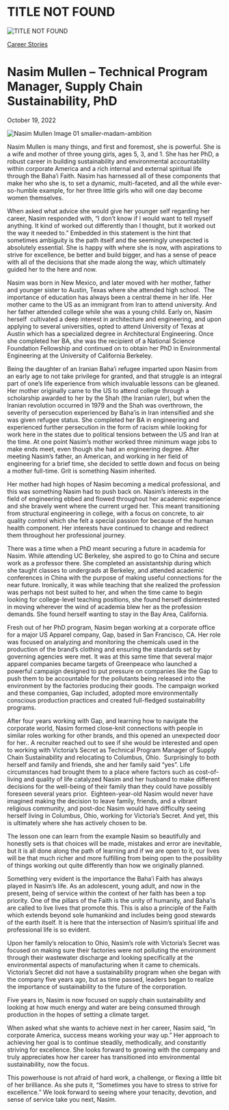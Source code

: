 # TITLE NOT FOUND

![TITLE NOT FOUND](https://madamambition.com/wp-content/uploads/2022/12/Nasim-Mullen-Image-01-smaller-madam-ambition.jpg)

[Career Stories](https://madamambition.com/category/career-stories/)

Nasim Mullen – Technical Program Manager, Supply Chain Sustainability, PhD
==========================================================================

October 19, 2022

![](https://madamambition.com/wp-content/uploads/2022/12/Nasim-Mullen-Image-01-smaller-madam-ambition.jpg "Nasim Mullen Image 01 smaller-madam-ambition")

Nasim Mullen is many things, and first and foremost, she is powerful. She is a wife and mother of three young girls, ages 5, 3, and 1. She has her PhD, a robust career in building sustainability and environmental accountability within corporate America and a rich internal and external spiritual life through the Baha’i Faith. Nasim has harnessed all of these components that make her who she is, to set a dynamic, multi-faceted, and all the while ever-so-humble example, for her three little girls who will one day become women themselves.

When asked what advice she would give her younger self regarding her career, Nasim responded with, “I don’t know if I would want to tell myself anything. It kind of worked out differently than I thought, but it worked out the way it needed to.” Embedded in this statement is the hint that sometimes ambiguity is the path itself and the seemingly unexpected is absolutely essential. She is happy with where she is now, with aspirations to strive for excellence, be better and build bigger, and has a sense of peace with all of the decisions that she made along the way, which ultimately guided her to the here and now.

Nasim was born in New Mexico, and later moved with her mother, father and younger sister to Austin, Texas where she attended high school.  The importance of education has always been a central theme in her life. Her mother came to the US as an immigrant from Iran to attend university. And her father attended college while she was a young child. Early on, Nasim herself  cultivated a deep interest in architecture and engineering, and upon applying to several universities, opted to attend University of Texas at Austin which has a specialized degree in Architectural Engineering. Once she completed her BA, she was the recipient of a National Science Foundation Fellowship and continued on to obtain her PhD in Environmental Engineering at the University of California Berkeley.

Being the daughter of an Iranian Baha’i refugee imparted upon Nasim from an early age to not take privilege for granted, and that struggle is an integral part of one’s life experience from which invaluable lessons can be gleaned. Her mother originally came to the US to attend college through a scholarship awarded to her by the Shah (the Iranian ruler), but when the Iranian revolution occurred in 1979 and the Shah was overthrown, the severity of persecution experienced by Baha’is in Iran intensified and she was given refugee status. She completed her BA in engineering and experienced further persecution in the form of racism while looking for work here in the states due to political tensions between the US and Iran at the time. At one point Nasim’s mother worked three minimum wage jobs to make ends meet, even though she had an engineering degree. After meeting Nasim’s father, an American, and working in her field of engineering for a brief time, she decided to settle down and focus on being a mother full-time. Grit is something Nasim inherited.

Her mother had high hopes of Nasim becoming a medical professional, and this was something Nasim had to push back on. Nasim’s interests in the field of engineering ebbed and flowed throughout her academic experience and she bravely went where the current urged her. This meant transitioning from structural engineering in college, with a focus on concrete, to air quality control which she felt a special passion for because of the human health component. Her interests have continued to change and redirect them throughout her professional journey.

There was a time when a PhD meant securing a future in academia for Nasim. While attending UC Berkeley, she aspired to go to China and secure work as a professor there. She completed an assistantship during which she taught classes to undergrads at Berkeley, and attended academic conferences in China with the purpose of making useful connections for the near future. Ironically, it was while teaching that she realized the profession was perhaps not best suited to her, and when the time came to begin looking for college-level teaching positions, she found herself disinterested in moving wherever the wind of academia blew her as the profession demands. She found herself wanting to stay in the Bay Area, California.

Fresh out of her PhD program, Nasim began working at a corporate office for a major US Apparel company, Gap, based in San Francisco, CA. Her role was focused on analyzing and monitoring the chemicals used in the production of the brand’s clothing and ensuring the standards set by governing agencies were met. It was at this same time that several major apparel companies became targets of Greenpeace who launched a powerful campaign designed to put pressure on companies like the Gap to push them to be accountable for the pollutants being released into the environment by the factories producing their goods. The campaign worked and these companies, Gap included, adopted more environmentally conscious production practices and created full-fledged sustainability programs.

After four years working with Gap, and learning how to navigate the corporate world, Nasim formed close-knit connections with people in similar roles working for other brands, and this opened an unexpected door for her.. A recruiter reached out to see if she would be interested and open to working with Victoria’s Secret as Technical Program Manager of Supply Chain Sustainability and relocating to Columbus, Ohio.  Surprisingly to both herself and family and friends, she and her family said “yes”. Life circumstances had brought them to a place where factors such as cost-of-living and quality of life catalyzed Nasim and her husband to make different decisions for the well-being of their family than they could have possibly foreseen several years prior.  Eighteen-year-old Nasim would never have imagined making the decision to leave family, friends, and a vibrant religious community, and post-doc Nasim would have difficulty seeing herself living in Columbus, Ohio, working for Victoria’s Secret. And yet, this is ultimately where she has actively chosen to be.

The lesson one can learn from the example Nasim so beautifully and honestly sets is that choices will be made, mistakes and error are inevitable, but it is all done along the path of learning and if we are open to it, our lives will be that much richer and more fulfilling from being open to the possibility of things working out quite differently than how we originally planned.

Something very evident is the importance the Baha’i Faith has always played in Nasim’s life. As an adolescent, young adult, and now in the present, being of service within the context of her faith has been a top priority. One of the pillars of the Faith is the unity of humanity, and Baha’is are called to live lives that promote this. This is also a principle of the Faith which extends beyond sole humankind and includes being good stewards of the earth itself. It is here that the intersection of Nasim’s spiritual life and professional life is so evident.

Upon her family’s relocation to Ohio, Nasim’s role with Victoria’s Secret was focused on making sure their factories were not polluting the environment through their wastewater discharge and looking specifically at the environmental aspects of manufacturing when it came to chemicals. Victoria’s Secret did not have a sustainability program when she began with the company five years ago, but as time passed, leaders began to realize the importance of sustainability to the future of the corporation.

Five years in, Nasim is now focused on supply chain sustainability and looking at how much energy and water are being consumed through production in the hopes of setting a climate target.

When asked what she wants to achieve next in her career, Nasim said, “In corporate America, success means working your way up.” Her approach to achieving her goal is to continue steadily, methodically, and constantly striving for excellence. She looks forward to growing with the company and truly appreciates how her career has transitioned into environmental sustainability, now the focus.

This powerhouse is not afraid of hard work, a challenge, or flexing a little bit of her brilliance. As she puts it, “Sometimes you have to stress to strive for excellence.” We look forward to seeing where your tenacity, devotion, and sense of service take you next, Nasim.